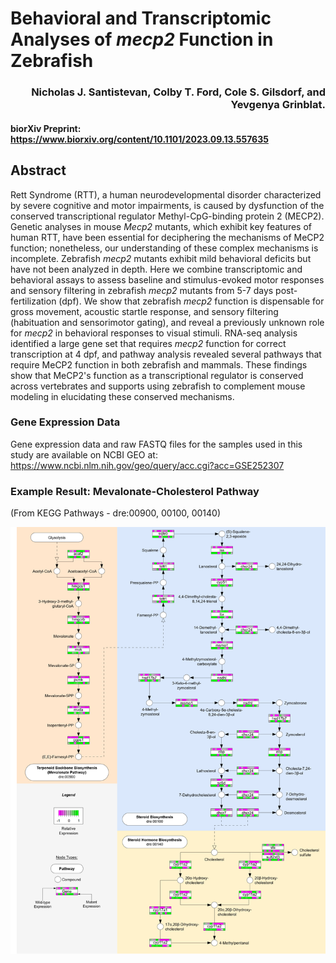 # Behavioral and Transcriptomic Analyses of _mecp2_ Function in Zebrafish

<h3 align="right">Nicholas J. Santistevan, Colby T. Ford, Cole S. Gilsdorf, and Yevgenya Grinblat.</h3>

#### biorXiv Preprint: https://www.biorxiv.org/content/10.1101/2023.09.13.557635

## Abstract

Rett Syndrome (RTT), a human neurodevelopmental disorder characterized by severe cognitive and motor impairments, is caused by dysfunction of the conserved transcriptional regulator Methyl-CpG-binding protein 2 (MECP2). Genetic analyses in mouse *Mecp2* mutants, which exhibit key features of human RTT, have been essential for deciphering the mechanisms of MeCP2 function; nonetheless, our understanding of these complex mechanisms is incomplete. Zebrafish *mecp2* mutants exhibit mild behavioral deficits but have not been analyzed in depth. Here we combine transcriptomic and behavioral assays to assess baseline and stimulus-evoked motor responses and sensory filtering in zebrafish *mecp2* mutants from 5-7 days post-fertilization (dpf). We show that zebrafish *mecp2* function is dispensable for gross movement, acoustic startle response, and sensory filtering (habituation and sensorimotor gating), and reveal a previously unknown role for *mecp2* in behavioral responses to visual stimuli. RNA-seq analysis identified a large gene set that requires *mecp2* function for correct transcription at 4 dpf, and pathway analysis revealed several pathways that require MeCP2 function in both zebrafish and mammals. These findings show that MeCP2's function as a transcriptional regulator is conserved across vertebrates and supports using zebrafish to complement mouse modeling in elucidating these conserved mechanisms.

### Gene Expression Data

Gene expression data and raw FASTQ files for the samples used in this study are available on NCBI GEO at: https://www.ncbi.nlm.nih.gov/geo/query/acc.cgi?acc=GSE252307

### Example Result: Mevalonate-Cholesterol Pathway
(From KEGG Pathways - dre:00900, 00100, 00140)

![](figures/Drerio_MECP2_CholesterolPathway.drawio.png)
